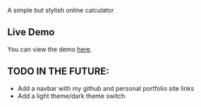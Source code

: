 A simple but stylish online calculator


## Live Demo
You can view the demo [here](https://jakubdonovan.github.io/calculator/).

## TODO IN THE FUTURE:
* Add a navbar with my github and personal portfolio site links
* Add a light theme/dark theme switch
